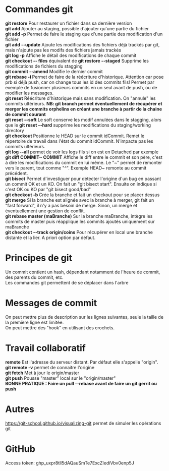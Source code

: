 # Commandes git
**git restore** Pour restaurer un fichier dans sa dernière version\
**git add** Ajouter au staging, possible d'ajouter qu'une partie du fichier\
**git add -p** Permet de faire le staging que d'une partie des modification d'un fichier\
**git add --update** Ajoute les modifications des fichiers déjà trackés par git, mais n'ajoute pas les modifs des fichiers jamais trackés\
**git log -p** Affiche le détail des modifications de chaque commit\
**git checkout -- files** équivalent de **git restore --staged** Supprime les modifications de fichiers du stagging\
**git commit --amend** Modifie le dernier commit\
**git rebase -i <idCommit>** Permet de faire de la réécriture d'historique. Attention car pose prb si déjà push, car on change tous les id des commits fils! Permet par exemple de fusionner plusieurs commits en un seul avant de push, ou de modifier les messages.\
**git reset** Réécriture d'historique mais sans modification. On "annule" les commits ultérieurs. **NB: git branch permet éventuellement de récupérer et merger les commits orphelins en créant une branche à partir de la chaine de commit courant**\
**git reset --soft** Le soft conserve les modif annulées dans le stagging, alors que le **git reset --hard** supprime les modifications du staging/working directory\
**git checkout <idCommit>** Positionne le HEAD sur le commit idCommit. Remet le répertoire de travail dans l'état du commit idCommit. N'impacte pas les commits ultérieurs.\
**git log --all** permet de voir les logs fils si on est en Detached par exemple\
**git diff COMMIT~ COMMIT** Affiche le diff entre le commit et son père, c'est à dire les modifications du commit en lui même. Le "~" permet de remonter vers le parent, tout comme "^". Exemple HEAD~ remonte au commit précédent.\
**git bisect** Permet d'investiguer pour détecter l'origine d'un bug en passant un commit OK et un KO. On fait un "git bisect start". Ensuite on indique si c'est OK ou KO par "git bisect good/bad"\
**git checkout -b <branche>** Crée la branche et fait un checkout pour se placer dessus\
**git merge** Si la branche est alignée avec la branche à merger, git fait un "fast forward", il n'y a pas besoin de merge. Sinon, un merge et éventuellement une gestion de conflit.\
**git rebase master (maBranche)** Sur la branche maBranche, intègre les commits de master puis réapplique les commits ajoutés uniquement sur maBranche\
**git checkout --track origin/coins** Pour récupérer en local une branche distante et la lier. A priori option par défaut.

# Principes de git
Un commit contient un hash, dépendant notamment de l'heure de commit, des parents du commit, etc.\
Les commandes git permettent de se déplacer dans l'arbre

# Messages de commit
On peut mettre plus de description sur les lignes suivantes, seule la taille de la première ligne est limitée.\
On peut mettre des "hook" en utilisant des crochets.

# Travail collaboratif
**remote** Est l'adresse du serveur distant. Par défaut elle s'appelle "origin".\
**git remote -v** permet de connaitre l'origine\
**git fetch** Met à jour le origin/master\
**git push** Pousse "master" local sur le "origin/master"\
**BONNE PRATIQUE : Faire un pull --rebase avant de faire un git gerrit ou push**

# Autres
https://git-school.github.io/visualizing-git permet de simuler les opérations git

# GitHub
Access token: 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